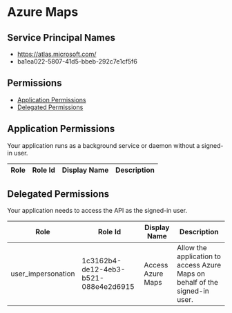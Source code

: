 # Azure Maps
## Service Principal Names
- https://atlas.microsoft.com/
- ba1ea022-5807-41d5-bbeb-292c7e1cf5f6

 ## Permissions
- [Application Permissions](#application-permissions)
- [Delegated Permissions](#delegated-permissions)

## Application Permissions
Your application runs as a background service or daemon without a signed-in user.

| Role | Role Id | Display Name | Description |
|---|---|---|---|

## Delegated Permissions
Your application needs to access the API as the signed-in user. 

| Role | Role Id | Display Name | Description |
|---|---|---|---|
| user_impersonation | 1c3162b4-de12-4eb3-b521-088e4e2d6915 | Access Azure Maps | Allow the application to access Azure Maps on behalf of the signed-in user. |

